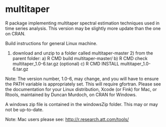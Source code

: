 multitaper
==========

R package implementing multitaper spectral estimation techniques used in time series analysis.
This version may be slightly more update than the one on CRAN.

Build instructions for general Linux machine.

1) download and unzip to a folder called multitaper-master 2) from the parent folder: a) R CMD build multitaper-master/ b) R CMD check multitaper_1.0-6.tar.gz (optional) c) R CMD INSTALL multitaper_1.0-6.tar.gz 

Note: The version number, 1.0-6, may change, and you will have to ensure the PATH variable is appropriately set. This will require gfortran. Please see the documentation for your Linux distribution, Xcode (or Fink) for Mac, or Rtools, maintained by Duncan Murdoch, on CRAN for Windows.

A windows zip file is contained in the windowsZip folder. This may or may not be up-to-date.

Note: Mac users please see: http://r.research.att.com/tools/

